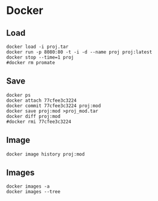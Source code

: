 # Docker

## Load
    docker load -i proj.tar
    docker run -p 8080:80 -t -i -d --name proj proj:latest
    docker stop --time=1 proj
    #docker rm promate
   
## Save
    docker ps
    docker attach 77cfee3c3224
    docker commit 77cfee3c3224 proj:mod
    docker save proj:mod >proj_mod.tar
    docker diff proj:mod
    #docker rmi 77cfee3c3224
    
## Image
    docker image history proj:mod
    
## Images
    docker images -a
    docker images --tree

